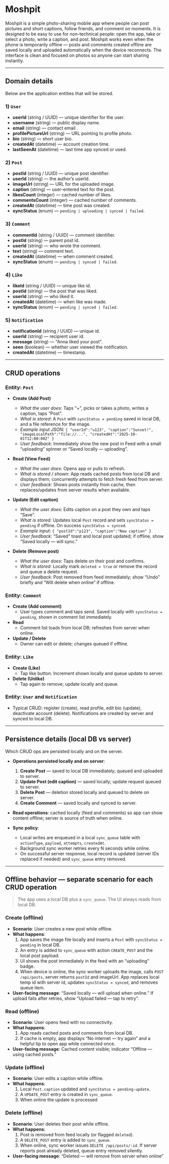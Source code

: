 # Moshpit

Moshpit is a simple photo-sharing mobile app where people can post pictures and short captions, follow friends, and comment on moments. It is designed to be easy to use for non-technical people: open the app, take or select a photo, write a caption, and post. Moshpit works even when the phone is temporarily offline — posts and comments created offline are saved locally and uploaded automatically when the device reconnects. The interface is clean and focused on photos so anyone can start sharing instantly.

---

## Domain details
Below are the application entities that will be stored. 

### 1) `User`
- **userId** (string / UUID) — unique identifier for the user.
- **username** (string) — public display name.
- **email** (string) — contact email .
- **profilePictureUrl** (string) — URL pointing to profile photo.
- **bio** (string) — short user bio.
- **createdAt** (datetime) — account creation time.
- **lastSeenAt** (datetime) — last time app synced or used.

### 2) `Post`
- **postId** (string / UUID) — unique post identifier.
- **userId** (string) — the author’s userId.
- **imageUrl** (string) — URL for the uploaded image.
- **caption** (string) — user-entered text for the post.
- **likesCount** (integer) — cached number of likes.
- **commentsCount** (integer) — cached number of comments.
- **createdAt** (datetime) — time post was created.
- **syncStatus** (enum) — `pending | uploading | synced | failed`.
### 3) `Comment`
- **commentId** (string / UUID) — comment identifier.
- **postId** (string) — parent post id.
- **userId** (string) — who wrote the comment.
- **text** (string) — comment text.
- **createdAt** (datetime) — when comment created.
- **syncStatus** (enum) — `pending | synced | failed`.

### 4) `Like`
- **likeId** (string / UUID) — unique like id.
- **postId** (string) — the post that was liked.
- **userId** (string) — who liked it.
- **createdAt** (datetime) — when like was made.
- **syncStatus** (enum) — `pending | synced | failed`.

### 5) `Notification`
- **notificationId** (string / UUID) — unique id.
- **userId** (string) — recipient user id.
- **message** (string) — "Anna liked your post".
- **seen** (boolean) — whether user viewed the notification.
- **createdAt** (datetime) — timestamp.

---

## CRUD operations 

### Entity: `Post`
- **Create (Add Post)**  
  - *What the user does*: Taps “+”, picks or takes a photo, writes a caption, taps “Post”.  
  - *What is stored*: A `Post` with `syncStatus = pending` saved in local DB, and a file reference for the image.  
  - *Example input JSON*: `{ "userId":"u123", "caption":"Sunset!", "imageLocalPath":"file://...", "createdAt":"2025-10-01T12:00:00Z" }`  
  - *User feedback*: Immediately show the new post in Feed with a small “uploading” spinner or “Saved locally — uploading”.

- **Read (View Feed)**  
  - *What the user does*: Opens app or pulls to refresh.  
  - *What is stored / shown*: App reads cached posts from local DB and displays them; concurrently attempts to fetch fresh feed from server.  
  - *User feedback*: Shows posts instantly from cache, then replaces/updates from server results when available.

- **Update (Edit caption)**  
  - *What the user does*: Edits caption on a post they own and taps “Save”.  
  - *What is stored*: Updates local `Post` record and sets `syncStatus = pending` if offline. On success `syncStatus = synced`.  
  - *Example input*: `{ "postId":"p123", "caption":"New caption" }`  
  - *User feedback*: “Saved” toast and local post updated; if offline, show “Saved locally — will sync.”

- **Delete (Remove post)**  
  - *What the user does*: Taps delete on their post and confirms.  
  - *What is stored*: Locally mark `deleted = true` or remove the record and queue a delete request.  
  - *User feedback*: Post removed from feed immediately; show “Undo” briefly and “Will delete when online” if offline.

### Entity: `Comment`
- **Create (Add comment)**  
  - User types comment and taps send. Saved locally with `syncStatus = pending`, shown in comment list immediately.  
- **Read**  
  - Comment list loads from local DB; refreshes from server when online.  
- **Update / Delete**  
  - Owner can edit or delete; changes queued if offline.

### Entity: `Like`
- **Create (Like)**  
  - Tap like button. Increment shown locally and queue update to server.  
- **Delete (Unlike)**  
  - Tap again to remove; update locally and queue.

### Entity: `User` and `Notification`
- Typical CRUD: register (create), read profile, edit bio (update), deactivate account (delete). Notifications are created by server and synced to local DB.

---

## Persistence details (local DB vs server)
Which CRUD ops are persisted locally and on the server.

- **Operations persisted locally and on server**:
  1. **Create Post** — saved to local DB immediately; queued and uploaded to server.
  2. **Update Post (edit caption)** — saved locally; update request queued to server.
  3. **Delete Post** — deletion stored locally and queued to delete on server.
  4. **Create Comment** — saved locally and synced to server.
  

- **Read operations**: cached locally (feed and comments) so app can show content offline; server is source of truth when online.

- **Sync policy**:
  - Local writes are enqueued in a local `sync_queue` table with `actionType`, `payload`, `attempts`, `createdAt`.  
  - Background sync worker retries every N seconds while online.  
  - On successful server response, local record is updated (server IDs replaced if needed) and `sync_queue` entry removed.

---

## Offline behavior — separate scenario for each CRUD operation

> The app uses a local DB plus a `sync_queue`. The UI always reads from local DB.

### Create (offline)
- **Scenario**: User creates a new post while offline.
- **What happens**:
  1. App saves the image file locally and inserts a `Post` with `syncStatus = pending` in local DB.
  2. An entry is added to `sync_queue` with action `CREATE_POST` and the local post payload.
  3. UI shows the post immediately in the feed with an “uploading” badge.
  4. When device is online, the sync worker uploads the image, calls `POST /api/posts`, server returns `postId` and imageUrl. App replaces local temp id with server id, updates `syncStatus = synced`, and removes queue item.
- **User-facing message**: “Saved locally — will upload when online.” If upload fails after retries, show “Upload failed — tap to retry”.

### Read (offline)
- **Scenario**: User opens feed with no connectivity.
- **What happens**:
  1. App reads cached posts and comments from local DB.
  2. If cache is empty, app displays “No internet — try again” and a helpful tip to open app while connected once.
- **User-facing message**: Cached content visible; indicator “Offline — using cached posts.”

### Update (offline)
- **Scenario**: User edits a caption while offline.
- **What happens**:
  1. Local `Post.caption` updated and `syncStatus = pending-update`.
  2. A `UPDATE_POST` entry is created in `sync_queue`.
  3. When online the update is processed
### Delete (offline)
- **Scenario**: User deletes their post while offline.
- **What happens**:
  1. Post is removed from feed locally (or flagged `deleted`).
  2. A `DELETE_POST` entry is added to `sync_queue`.
  3. When online, sync worker issues `DELETE /api/posts/:id`. If server reports post already deleted, queue entry removed silently.
- **User-facing message**: “Deleted — will remove from server when online”


